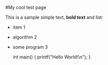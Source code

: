 #My cool test page

This is a sample simple text, **bold text** and list:

- item 1
- algorithm 2
- some program 3

    int main() {
        printf("Hello World!\n");
    }
